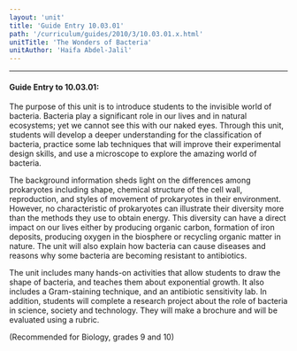 ```yaml
---
layout: 'unit'
title: 'Guide Entry 10.03.01'
path: '/curriculum/guides/2010/3/10.03.01.x.html'
unitTitle: 'The Wonders of Bacteria'
unitAuthor: 'Haifa Abdel-Jalil'
---
```


<body>
<hr/>
 <h4>
  Guide Entry to 10.03.01:
 </h4>
 <p>
  The purpose of this unit is to introduce students to the invisible world of bacteria.  Bacteria play a significant role in our lives and in natural ecosystems; yet we cannot see this with our naked eyes. Through this unit, students will develop a deeper understanding for the classification of bacteria, practice some lab techniques that will improve their experimental design skills, and use a microscope to explore the amazing world of bacteria.
 </p>
<p>
  The background information sheds light on the differences among prokaryotes including shape, chemical structure of the cell wall, reproduction, and styles of movement of prokaryotes in their environment. However, no characteristic of prokaryotes can illustrate their diversity more than the methods they use to obtain energy.  This diversity can have a direct impact on our lives either by producing organic carbon, formation of iron deposits, producing oxygen in the biosphere or recycling organic matter in nature. The unit will also explain how bacteria can cause diseases  and reasons why some bacteria are becoming resistant to antibiotics.
 </p>
 <p>
  The unit includes many hands-on activities that allow students to draw the shape of bacteria, and teaches them about exponential growth. It also includes a Gram-staining technique, and an antibiotic sensitivity lab. In addition, students will complete a research project about the role of bacteria in science, society and technology. They will make a brochure and will be evaluated using a rubric.
 </p>
<p>
  (Recommended for Biology, grades 9 and 10)
 </p>

</body>

